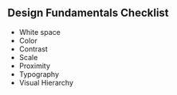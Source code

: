 ## Design Fundamentals Checklist

- White space
- Color
- Contrast
- Scale
- Proximity
- Typography
- Visual Hierarchy